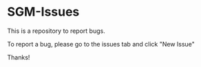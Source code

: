 # SGM-Issues
This is a repository to report bugs.

To report a bug, please go to the issues tab and click "New Issue"

Thanks!
